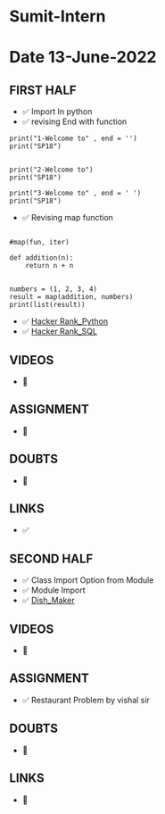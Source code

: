 # Sumit-Intern

# Date 13-June-2022


## FIRST HALF

- ✅ Import In python
- ✅ revising End with function
```
print("1-Welcome to" , end = '')
print("SP18")


print("2-Welcome to")
print("SP18")

print("3-Welcome to" , end = ' ')
print("SP18")
```
- ✅ Revising map function
```

#map(fun, iter)

def addition(n):
    return n + n


numbers = (1, 2, 3, 4)
result = map(addition, numbers)
print(list(result))

```
- ✅ [Hacker Rank_Python](https://github.com/sp18-interns/Sumit-Intern/tree/main/13-June-2022/Hacker_Rank)
- ✅ [Hacker Rank_SQL](https://github.com/sp18-interns/Sumit-Intern/tree/main/13-June-2022/Hacker_Rank_SQL)

## VIDEOS
- 🚫

## ASSIGNMENT
- 🚫

## DOUBTS
- 🚫

## LINKS 
- ✅


## SECOND HALF 
- ✅ Class Import Option from Module
- ✅ Module Import
- ✅ [Dish_Maker](https://github.com/sp18-interns/sumit_projects)
## VIDEOS
- 🚫

## ASSIGNMENT
- ✅ Restaurant Problem by vishal sir

## DOUBTS
- 🚫

## LINKS
- 🚫